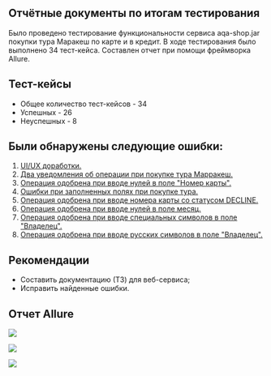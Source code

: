 ## **Отчётные документы по итогам тестирования**

Было проведено тестирование функциональности сервиса aqa-shop.jar покупки тура Маракеш по карте и в кредит. 
В ходе тестирования было выполнено 34 тест-кейса.
Составлен отчет при помощи фреймворка Allure.

## **Тест-кейсы**
- Общее количество тест-кейсов - 34
- Успешных - 26
- Неуспешных - 8

## **Были обнаружены следующие ошибки:**

1. [UI/UX доработки.](https://github.com/YelenaDolgopolova/Diplom-QA/issues/1) 
2. [Два уведомления об операции при покупке тура Марракеш.](https://github.com/YelenaDolgopolova/Diplom-QA/issues/2) 
3. [Операция одобрена при вводе нулей в поле "Номер карты".](https://github.com/YelenaDolgopolova/Diplom-QA/issues/3) 
4. [Ошибки при заполненных полях при покупке тура.](https://github.com/YelenaDolgopolova/Diplom-QA/issues/4)
5. [Операция одобрена при вводе номера карты со статусом DECLINE.](https://github.com/YelenaDolgopolova/Diplom-QA/issues/5)
6. [Операция одобрена при вводе нулей в поле месяц.](https://github.com/YelenaDolgopolova/Diplom-QA/issues/6)
7. [Операция одобрена при вводе специальных символов в поле "Владелец".](https://github.com/YelenaDolgopolova/Diplom-QA/issues/7)
8. [Операция одобрена при вводе русских символов в поле "Владелец".](https://github.com/YelenaDolgopolova/Diplom-QA/issues/8)

## **Рекомендации**
- Составить документацию (ТЗ) для веб-сервиса;
- Исправить найденные ошибки.

## **Отчет Allure**

![](https://cdn1.savepice.ru/uploads/2022/3/2/b825501f69179a171106bbae53982375-full.png)

![](https://cdn1.savepice.ru/uploads/2022/3/2/a94e5b8a701076ac8d7d608259608107-full.png)

![](https://cdn1.savepice.ru/uploads/2022/3/2/1b2b661b2a7ae64dba4ee7f097e48948-full.png)

